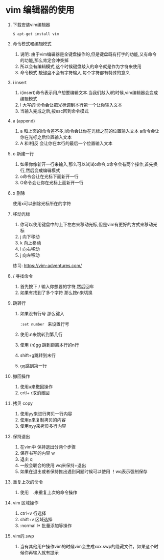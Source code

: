# vim 编辑器的使用

1. 下载安装vim编辑器

	```
	$ apt-get install vim
	```
	
2. 命令模式和编辑模式

    1. 说明: 由于vim编辑器是全键盘操作的,但是键盘既有打字的功能,又有命令的功能,那么肯定会冲突掉
    2. 所以会有编辑模式,这个时候键盘敲入的命令就是作为字符来使用
    3. 命令模式 敲键盘不会有字符输入,每个字符都有特殊的意义

3. i insert

    1. i(insert)命令表示用户想要编辑文本.当我们敲入i的时候,vim编辑器会变成编辑模式
    2. I 大写的i命令会让把光标调到本行第一个让你输入文本
    3. 当输入完成之后,按esc回到命令模式

4. a (append)

	1. a 和上面的i命令差不多,i命令会让你在光标之前的位置输入文本 a命令会让你在光标之后位置输入文本
	2. A 和I相反 会让你在本行的最后一个位置输入文本

5. o 新建一行

	1. 如果你像新开一行来输入,那么可以试试o命令,o命令会有两个操作,首先换行,然后变成编辑模式
	2. o命令会让在光标下面新开一行
	3. O命令会让你在光标上面新开一行

6. x 删除
   
   使用x可以删除光标所在的字符
   
7. 移动光标

    1. 你可以使用键盘中的上下左右来移动光标,但是vim有更好的方式来移动光标
    2. j 向下移动
    3. k 向上移动
    4. l 向右移动
    5. j 向左移动

    练习:
    https://vim-adventures.com/
    
    
8. / 寻找命令

    1. 首先按下 / 输入你想要的字符,然后回车
    2. 如果有找到了多个字符 那么按n来切换


9. 跳转行

   1. 如果没有行号 那么键入 

   	    ```:set number ``` 
   	    来设置行号
   
   2. 使用:n来跳转到第几行
   
   3. 使用 (n)gg 跳到距离本行的n行
   4. shift+g跳转到末行
   5. gg跳到第一行

10. 撤回操作

    1. 使用u来撤回操作
    2. crtl+ r取消撤回

11. 拷贝 copy

    1. 使用yy来进行拷贝一行内容
    2. 使用p来复制拷贝的内容
    3. 使用nyy来拷贝多行内容

    
    
12. 保持退出

	1. 在vim中 保持退出分两个步骤
	2. 保存书写的内容 w
	3. 退出 q
	4. 一般会联合的使用 wq来保持+退出
	5. 如果在退出或者保持推出遇到问题时候可以使用 ！wq表示强制保存

13. 重复上次的命令

	1. 使用 ```  . ```来重复上次的命令操作

14. vim 区域操作

    1. ctrl+v 行选择
    2. shift+v 区域选择
    3. :normal I* 批量添加等操作


15. vim的.swp

	1. 当有其他用户操作vim的时候vim会生成xxx.swp的隐藏文件，如果这个时候你再输入就有提示
	